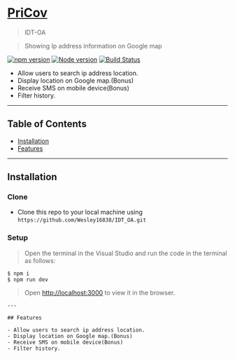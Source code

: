 # <a href="https://pricovfrontend.herokuapp.com/" target="_blank">PriCov</a>

> IDT-OA

> Showing Ip address information on Google map

[![npm version](https://img.shields.io/npm/v/if-node-version.svg?style=flat)](https://www.npmjs.com/package/if-node-version)
[![Node version](https://img.shields.io/node/v/if-node-version.svg?style=flat)](https://www.npmjs.com/package/if-node-version)
[![Build Status](https://travis-ci.org/mysticatea/if-node-version.svg?branch=master)](https://travis-ci.org/mysticatea/if-node-version)


- Allow users to search ip address location.
- Display location on Google map.(Bonus)
- Receive SMS on mobile device(Bonus)
- Filter history.

---

## Table of Contents


- [Installation](#installation)
- [Features](#features)


---

## Installation
### Clone

- Clone this repo to your local machine using `https://github.com/Wesley16838/IDT_OA.git`

### Setup

> Open the terminal in the Visual Studio
> and run the code in the terminal as follows:
```shell
$ npm i
$ npm run dev
```



>Open [http://localhost:3000](http://localhost:3000) to view it in the browser.

```
---

## Features

- Allow users to search ip address location.
- Display location on Google map.(Bonus)
- Receive SMS on mobile device(Bonus)
- Filter history.










